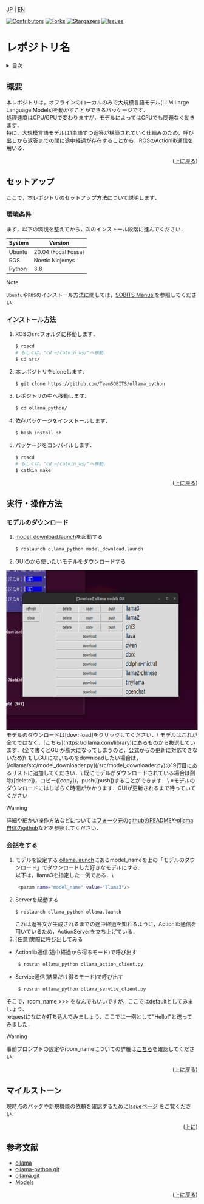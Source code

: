 <a name="readme-top"></a>

[JP](README.md) | [EN](README_EN.md)

[![Contributors][contributors-shield]][contributors-url]
[![Forks][forks-shield]][forks-url]
[![Stargazers][stars-shield]][stars-url]
[![Issues][issues-shield]][issues-url]
<!-- [![MIT License][license-shield]][license-url] -->

# レポジトリ名

<!-- 目次 -->
<details>
  <summary>目次</summary>
  <ol>
    <li>
      <a href="#概要">概要</a>
    </li>
    <li>
      <a href="#環境構築">環境構築</a>
      <ul>
        <li><a href="#環境条件">環境条件</a></li>
        <li><a href="#インストール方法">インストール方法</a></li>
      </ul>
    </li>
    <li><a href="#実行・操作方法">実行・操作方法</a></li>
    <li><a href="#マイルストーン">マイルストーン</a></li>
    <!-- <li><a href="#contributing">Contributing</a></li> -->
    <!-- <li><a href="#license">License</a></li> -->
    <li><a href="#参考文献">参考文献</a></li>
  </ol>
</details>



<!-- レポジトリの概要 -->
## 概要

<!-- [![Product Name Screen Shot][product-screenshot]](https://example.com) -->

本レポジトリは，オフラインのローカルのみで大規模言語モデル(LLM:Large Language Models)を動かすことができるパッケージです．\
処理速度はCPU/GPUで変わりますが，モデルによってはCPUでも問題なく動きます．\
特に，大規模言語モデルは1単語ずつ返答が構築されていく仕組みのため，呼び出しから返答までの間に途中経過が存在することから，ROSのActionlib通信を用いる．

<p align="right">(<a href="#readme-top">上に戻る</a>)</p>



<!-- セットアップ -->
## セットアップ

ここで，本レポジトリのセットアップ方法について説明します．

### 環境条件

まず，以下の環境を整えてから，次のインストール段階に進んでください．

| System  | Version |
| ------------- | ------------- |
| Ubuntu | 20.04 (Focal Fossa) |
| ROS | Noetic Ninjemys |
| Python | 3.8 |

> [!NOTE]
> `Ubuntu`や`ROS`のインストール方法に関しては，[SOBITS Manual](https://github.com/TeamSOBITS/sobits_manual#%E9%96%8B%E7%99%BA%E7%92%B0%E5%A2%83%E3%81%AB%E3%81%A4%E3%81%84%E3%81%A6)を参照してください．


### インストール方法

1. ROSの`src`フォルダに移動します．
   ```sh
   $ roscd
   # もしくは，"cd ~/catkin_ws/"へ移動．
   $ cd src/
   ```
2. 本レポジトリをcloneします．
   ```sh
   $ git clone https://github.com/TeamSOBITS/ollama_python
   ```
3. レポジトリの中へ移動します．
   ```sh
   $ cd ollama_python/
   ```
4. 依存パッケージをインストールします．
   ```sh
   $ bash install.sh
   ```
5. パッケージをコンパイルします．
   ```sh
   $ roscd
   # もしくは，"cd ~/catkin_ws/"へ移動．
   $ catkin_make
   ```

<p align="right">(<a href="#readme-top">上に戻る</a>)</p>


<!-- 実行・操作方法 -->
## 実行・操作方法

<!-- デモの実行方法やスクリーンショットがあるとわかりやすくなるでしょう -->

### モデルのダウンロード

1. [model_download.launch](/launch/model_download.launch)を起動する
   ```sh
   $ roslaunch ollama_python model_download.launch
   ```
2. GUIのから使いたいモデルをダウンロードする
  <div align="center">
    <img src="img/download_demo.png" height="420">
  </div>
    モデルのダウンロードは[download]をクリックしてください．\
    モデルはこれが全てではなく，[こちら](https://ollama.com/library)にあるものから抜選しています．(全て書くとGUIが膨大になってしまうのと，公式からの更新に対応できないため)\
    もしGUIにないものをdownloadしたい場合は，[/ollama/src/model_downloader.py](/src/model_downloader.py)の19行目にあるリストに追加してください．\
    既にモデルがダウンロードされている場合は削除([delete])，コピー([copy])，push([push])することができます．\
    ※モデルのダウンロードにはしばらく時間がかかります．GUIが更新されるまで待っていてください

> [!WARNING]
> 詳細や細かい操作方法などについては[フォーク元のgithubのREADME](https://github.com/ollama/ollama-python)や[ollama自体のgithub](https://github.com/ollama/ollama)などを参照してください．


### 会話をする
1. モデルを設定する
  [ollama.launch](/launch/ollama.launch)にあるmodel_nameを上の「モデルのダウンロード」でダウンロードした好きなモデルにする．\
  以下は，llama3を指定した一例である．\
   ```sh
    <param name="model_name" value="llama3"/>
   ```
2. Serverを起動する
   ```sh
   $ roslaunch ollama_python ollama.launch
   ```
   これは返答文が生成されるまでの途中経過を知れるように，Actionlib通信を用いているため，ActionServerを立ち上げている．
3. [任意]実際に呼び出してみる
  - Actionlib通信(途中経過から得るモード)で呼び出す
    ```sh
     $ rosrun ollama_python ollama_action_client.py
    ```
  - Service通信(結果だけ得るモード)で呼び出す
    ```sh
     $ rosrun ollama_python ollama_service_client.py
    ```
  そこで，room_name >>> をなんでもいいですが，ここではdefaultとしてみましょう．\
  requestになにか打ち込んでみましょう．ここでは一例として"Hello!"と送ってみました．
  <!-- <div align="center">
    <img src="img/download_demo.png" height="420">
  </div> -->


> [!WARNING]
> 事前プロンプトの設定やroom_nameについての詳細は[こちら](/README_DETAILS.md)を確認してください．


<p align="right">(<a href="#readme-top">上に戻る</a>)</p>



<!-- マイルストーン -->
## マイルストーン

<!-- - [x] 目標 1
- [ ] 目標 2
- [ ] 目標 3
    - [ ] サブ目標 -->

現時点のバッグや新規機能の依頼を確認するために[Issueページ](https://github.com/github_username/repo_name/issues) をご覧ください．

<p align="right">(<a href="#readme-top">上に</a>)</p>



<!-- 変更履歴 -->
<!-- ## 変更履歴

- 2.0: 代表的なタイトル
  - 詳細 1
  - 詳細 2
  - 詳細 3
- 1.1: 代表的なタイトル
  - 詳細 1
  - 詳細 2
  - 詳細 3
- 1.0: 代表的なタイトル
  - 詳細 1
  - 詳細 2
  - 詳細 3 -->

<!-- CONTRIBUTING -->
<!-- ## Contributing

Contributions are what make the open source community such an amazing place to learn, inspire, and create. Any contributions you make are **greatly appreciated**.

If you have a suggestion that would make this better, please fork the repo and create a pull request. You can also simply open an issue with the tag "enhancement".
Don't forget to give the project a star! Thanks again!

1. Fork the Project
2. Create your Feature Branch (`git checkout -b feature/AmazingFeature`)
3. Commit your Changes (`git commit -m 'Add some AmazingFeature'`)
4. Push to the Branch (`git push origin feature/AmazingFeature`)
5. Open a Pull Request

<p align="right">(<a href="#readme-top">上に戻る</a>)</p> -->



<!-- LICENSE -->
<!-- ## License

Distributed under the MIT License. See `LICENSE.txt` for more information.

<p align="right">(<a href="#readme-top">上に戻る</a>)</p> -->



<!-- 参考文献 -->
## 参考文献

* [ollama](https://ollama.com/)
* [ollama-python.git](https://github.com/ollama/ollama-python)
* [ollama.git](https://github.com/ollama/ollama)
* [Models](https://ollama.com/library)

<p align="right">(<a href="#readme-top">上に戻る</a>)</p>



<!-- MARKDOWN LINKS & IMAGES -->
<!-- https://www.markdownguide.org/basic-syntax/#reference-style-links -->
[contributors-shield]: https://img.shields.io/github/contributors/TeamSOBITS/ollama_python.svg?style=for-the-badge
[contributors-url]: https://github.com/TeamSOBITS/ollama_python/graphs/contributors
[forks-shield]: https://img.shields.io/github/forks/TeamSOBITS/ollama_python.svg?style=for-the-badge
[forks-url]: https://github.com/TeamSOBITS/ollama_python/network/members
[stars-shield]: https://img.shields.io/github/stars/TeamSOBITS/ollama_python.svg?style=for-the-badge
[stars-url]: https://github.com/TeamSOBITS/ollama_python/stargazers
[issues-shield]: https://img.shields.io/github/issues/TeamSOBITS/ollama_python.svg?style=for-the-badge
[issues-url]: https://github.com/TeamSOBITS/ollama_python/issues
<!-- [license-shield]: https://img.shields.io/github/license/github_username/repo_name.svg?style=for-the-badge
[license-url]: https://github.com/github_username/repo_name/blob/master/LICENSE.txt -->